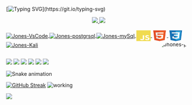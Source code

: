 [![Typing SVG](https://readme-typing-svg.herokuapp.com?font=Syne+Mono&color=38F705&width=650&height=40&lines=OL%C3%81%2C+BEM+VINDO!+.....................................;Eu+sou+o+Jhones+e+estou+aprendendo+a+programar!..)](https://git.io/typing-svg)
<div align="center">
  <a href="https://github.com/jhoneshark">
  <img height="160em" src="https://github-readme-stats.vercel.app/api?username=jhoneshark&show_icons=true&theme=highcontrast&hide_border=true&include_all_commits=true&count_private=true"/>
  <img height="160em" src="https://github-readme-stats.vercel.app/api/top-langs/?username=jhoneshark&layout=compact&hide_border=true&langs_count=7&theme=highcontrast"/>
</div>
  
  <div style="display: inline_block"><br>
  <img align="center" alt="Jones-VsCode" height="30" width="40" src="https://cdn.jsdelivr.net/gh/devicons/devicon/icons/vscode/vscode-original.svg">
  <img align="center" alt="Jones-postgrsql" height="30" width="40" src="https://cdn.jsdelivr.net/gh/devicons/devicon/icons/postgresql/postgresql-original-wordmark.svg">
  <img align="center" alt="Jones-mySql" height="40" width="40" src="https://cdn.jsdelivr.net/gh/devicons/devicon/icons/mysql/mysql-original-wordmark.svg">
  <img align="center" alt="Jones-Js" height="30" width="40" src="https://raw.githubusercontent.com/devicons/devicon/master/icons/javascript/javascript-plain.svg">
  <img align="center" alt="Jhones-HTML" height="30" width="40" src="https://raw.githubusercontent.com/devicons/devicon/master/icons/html5/html5-original.svg">
  <img align="center" alt="Jones-CSS" height="30" width="40" src="https://raw.githubusercontent.com/devicons/devicon/master/icons/css3/css3-original.svg">
  <img align="center" alt="Jones-Kali" height="30" width="40" src="https://i.imgur.com/aMLoVkH.png">
  <img align="right" alt="Jhones-pic" height="150" style="border-radius:50px;" title="WorkSpace" src="https://live.staticflickr.com/65535/52019055318_427ba6e0f6_h.jpg">
</div>
  
  ##
  
  <div> 

  <a href="https://www.instagram.com/jhoneshark" target="_blank"><img src="https://img.shields.io/badge/-Instagram-%23E4405F?style=for-the-badge&logo=instagram&logoColor=white" target="_blank"></a>
  <a href = "mailto:jhoneshark@protonmail.com"><img src="https://img.shields.io/badge/ProtonMail-8B89CC?style=for-the-badge&logo=protonmail&logoColor=white" target="_blank"></a>
  <a href="wwwwwwwww" target="_blank"><img src="https://img.shields.io/badge/-LinkedIn-%230077B5?style=for-the-badge&logo=linkedin&logoColor=white" target="_blank"></a> 
    <a href="https://open.spotify.com/playlist/7EbdsAZeYjzz52ciont5oJ?si=d656c4ef396a40c3" target="_blank"><img src="https://img.shields.io/badge/Spotify-1ED760?&style=for-the-badge&logo=spotify&logoColor=white" target="_blank"></a>
    <a href="https://www.binance.com/pt-BR/price/BITCOIN" target="_blank"><img src="https://img.shields.io/badge/Bitcoin-000000?style=for-the-badge&logo=bitcoin&logoColor=white" target="_blank"></a>
    <a href="https://steamcommunity.com/id/jhoneshark" target="_blank"><img src="https://img.shields.io/badge/Steam-000000?style=for-the-badge&logo=steam&logoColor=white" target="_blank"></a>
    
   ![Snake animation](https://github.com/jhoneshark/jhoneshark/blob/output/github-contribution-grid-snake.svg)   
 </div>
  
  
  [![GitHub Streak](http://github-readme-streak-stats.herokuapp.com?user=Jhoneshark&theme=highcontrast&hide_border=true&date_format=j%20M%5B%20Y%5D)](https://git.io/streak-stats) <img height="150" title="working" src="https://c.tenor.com/y6HKvDu42NkAAAAi/technologist-desktop.gif">
  

  
  ![](https://komarev.com/ghpvc/?username=jhoneshark&color=grey)
  
  
